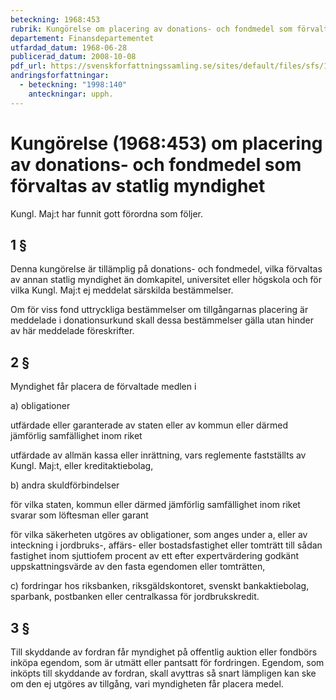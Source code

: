 ```yaml
---
beteckning: 1968:453
rubrik: Kungörelse om placering av donations- och fondmedel som förvaltas av statlig myndighet
departement: Finansdepartementet
utfardad_datum: 1968-06-28
publicerad_datum: 2008-10-08
pdf_url: https://svenskforfattningssamling.se/sites/default/files/sfs/1968-06/SFS1968-453.pdf
andringsforfattningar:
  - beteckning: "1998:140"
    anteckningar: upph.
---
```


# Kungörelse (1968:453) om placering av donations- och fondmedel som förvaltas av statlig myndighet

Kungl. Maj:t har funnit gott förordna som följer.

## 1 §

Denna kungörelse är tillämplig på donations- och fondmedel, vilka förvaltas av annan statlig myndighet än domkapitel, universitet eller högskola och för vilka Kungl. Maj:t ej meddelat särskilda bestämmelser.

Om för viss fond uttryckliga bestämmelser om tillgångarnas placering är meddelade i donationsurkund skall dessa bestämmelser gälla utan hinder av här meddelade föreskrifter.

## 2 §

Myndighet får placera de förvaltade medlen i

a) obligationer

utfärdade eller garanterade av staten eller av kommun eller därmed jämförlig samfällighet inom riket

utfärdade av allmän kassa eller inrättning, vars reglemente fastställts av Kungl. Maj:t, eller kreditaktiebolag,

b) andra skuldförbindelser

för vilka staten, kommun eller därmed jämförlig samfällighet inom riket svarar som löftesman eller garant

för vilka säkerheten utgöres av obligationer, som anges under a, eller av inteckning i jordbruks-, affärs- eller bostadsfastighet eller tomträtt till sådan fastighet inom sjuttiofem procent av ett efter expertvärdering godkänt uppskattningsvärde av den fasta egendomen eller tomträtten,

c) fordringar hos riksbanken, riksgäldskontoret, svenskt bankaktiebolag, sparbank, postbanken eller centralkassa för jordbrukskredit.

## 3 §

Till skyddande av fordran får myndighet på offentlig auktion eller fondbörs inköpa egendom, som är utmätt eller pantsatt för fordringen. Egendom, som inköpts till skyddande av fordran, skall avyttras så snart lämpligen kan ske om den ej utgöres av tillgång, vari myndigheten får placera medel.